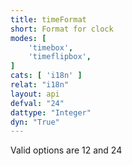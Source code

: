 ```yaml
---
title: timeFormat
short: Format for clock
modes: [
	'timebox',
	'timeflipbox',
]
cats: [ 'i18n' ]
relat: "i18n"
layout: api
defval: "24"
dattype: "Integer"
dyn: "True"
---
```


Valid options are 12 and 24

